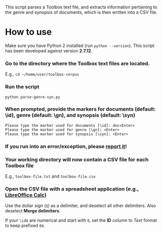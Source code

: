 This script parses a Toolbox text file, and extracts information pertaining to the genre and synopsis of documents, which is then written into a CSV file.

# How to use

Make sure you have Python 2 installed (run `python --version`). This script has been developed against version **2.7.12**.

### Go to the directory where the Toolbox text files are located.

E.g., `cd ~/home/user/toolbox-corpus`

### Run the script

`python parse-genre-syn.py`

### When prompted, provide the markers for documents (default: \id), genre (default: \gn), and synopsis (default: \syn)

    Please type the marker used for documents [\id]: doc<Enter>
    Please type the marker used for genre [\gn]: <Enter>
    Please type the marker used for synopsis [\syn]: <Enter>
    
### If you run into an error/exception, please [report it](https://github.com/sdruskat/toolbox-scripts/issues)!

### Your working directory will now contain a CSV file for each Toolbox file

E.g., `toolbox-file.txt` and `toolbox-file.csv`

### Open the CSV file with a spreadsheet application (e.g., [LibreOffice Calc](http://www.libreoffice.org/discover/calc/))

Use the dollar sign (`$`) as a delimiter, and deselect all other delimiters. Also deselect **Merge delimiters**.

If your `\id`s are numerical and start with `0`, set the **ID** column to *Text* format to keep prefixed `0`s.
